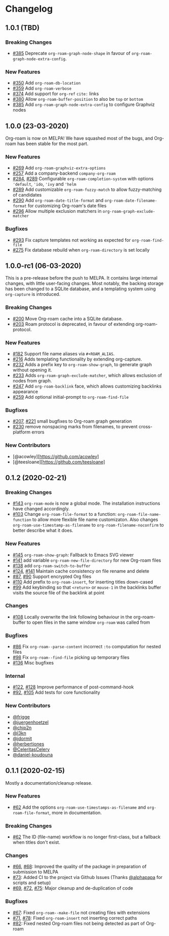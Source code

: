 # Changelog

## 1.0.1 (TBD)

### Breaking Changes
* [#385][gh-385] Deprecate `org-roam-graph-node-shape` in favour of `org-roam-graph-node-extra-config`.

### New Features
* [#350][gh-350] Add `org-roam-db-location`
* [#359][gh-359] Add `org-roam-verbose`
* [#374][gh-374] Add support for `org-ref` `cite:` links
* [#380][gh-380] Allow `org-roam-buffer-position` to also be `top` or `bottom`
* [#385][gh-385] Add `org-roam-graph-node-extra-config` to configure Graphviz nodes

## 1.0.0 (23-03-2020)

Org-roam is now on MELPA! We have squashed most of the bugs, and Org-roam has
been stable for the most part.

### New Features
* [#269][gh-269] Add `org-roam-graphviz-extra-options`
* [#257][gh-257] Add a company-backend `company-org-roam`
* [#284][gh-284], [#289][gh-289] Configurable `org-roam-completion-system` with options `'default`, `'ido`, `'ivy` and `'helm`
* [#289][gh-289] Add customizable `org-roam-fuzzy-match` to allow fuzzy-matching of candidates
* [#290][gh-290] Add `org-roam-date-title-format` and `org-roam-date-filename-format` for customizing Org-roam's date files
* [#296][gh-296] Allow multiple exclusion matchers in `org-roam-graph-exclude-matcher`

### Bugfixes
* [#293][gh-293] Fix capture templates not working as expected for `org-roam-find-file`
* [#275][gh-275] Fix database rebuild when `org-roam-directory` is set locally

## 1.0.0-rc1 (06-03-2020)

This is a pre-release before the push to MELPA. It contains large
internal changes, with little user-facing changes. Most notably, the
backing storage has been changed to a SQLite database, and a
templating system using `org-capture` is introduced.

### Breaking Changes
* [#200][gh-200] Move Org-roam cache into a SQLite database.
* [#203][gh-203] Roam protocol is deprecated, in favour of extending org-roam-protocol.

### New Features
* [#182][gh-182] Support file name aliases via `#+ROAM_ALIAS`.
* [#216][gh-216] Adds templating functionality by extending org-capture.
* [#232][gh-232] Adds a prefix key to `org-roam-show-graph`, to generate graph without opening it.
* [#233][gh-233] Adds `org-roam-graph-exclude-matcher`, which allows exclusion of nodes from graph.
* [#247][gh-247] Add `org-roam-backlink` face, which allows customizing backlinks appearance
* [#259][gh-259] Add optional initial-prompt to `org-roam-find-file`

### Bugfixes
* [#207][gh-207], [#221][gh-221] small bugfixes to Org-roam graph generation
* [#230][gh-230] remove nonspacing marks from filenames, to prevent cross-platform errors

### New Contributors
* [@acowley][https://github.com/acowley]
* [@teesloane][https://github.com/teesloane]

## 0.1.2 (2020-02-21)

### Breaking Changes
* [#143][gh-143] `org-roam-mode` is now a global mode. The installation instructions have changed accordingly.
* [#103][gh-103] Change `org-roam-file-format` to a function: `org-roam-file-name-function` to allow more flexible file name customizaton. Also changes `org-roam-use-timestamp-as-filename` to `org-roam-filename-noconfirm` to better describe what it does.

### New Features
* [#145][gh-145] `org-roam-show-graph`: Fallback to Emacs SVG viewer
* [#141][gh-141] add variable `org-roam-new-file-directory` for new Org-roam files
* [#138][gh-138] add `org-roam-switch-to-buffer`
* [#124][gh-124], [#141][gh-141] Maintain cache consistency on file rename and delete
* [#87][gh-87], [#90][gh-90] Support encrypted Org files
* [#110][gh-110] Add prefix to `org-roam-insert`, for inserting titles down-cased
* [#99][gh-99] Add keybinding so that `<return>` or `mouse-1` in the backlinks buffer visits the source file of the backlink at point

### Changes

* [#108][gh-108] Locally overwrite the link following behaviour in the org-roam-buffer to open files in the same window `org-roam` was called from

### Bugfixes
* [#86][gh-86] Fix `org-roam--parse-content` incorrect `:to` computation for nested files
* [#98][gh-98] Fix `org-roam--find-file` picking up temporary files
* [#136][gh-136] Misc bugfixes

### Internal
* [#122][gh-122], [#128][gh-128] Improve performance of post-command-hook
* [#92][gh-92], [#105][gh-105] Add tests for core functionality

### New Contributors
* [@frigge](https://github.com/frigge)
* [@juergenhoetzel](https://github.com/juergenhoetzel)
* [@chip2n](https://github.com/chip2n)
* [@l3kn](https://github.com/l3kn)
* [@jdormit](https://github.com/jdormit)
* [@herbertjones](https://github.com/herbertjones)
* [@CeleritasCelery](https://github.com/CeleritasCelery)
* [@daniel-koudouna](https://github.com/daniel-koudouna)

## 0.1.1 (2020-02-15)

Mostly a documentation/cleanup release.

### New Features
* [#62][gh-62] Add the options `org-roam-use-timestamps-as-filename` and `org-roam-file-format`, more in documentation.

### Breaking Changes
* [#62][gh-62] The ID (file-name) workflow is no longer first-class, but a fallback when titles don't exist.

### Changes
* [#66][gh-66], [#68][gh-68]: Improved the quality of the package in preparation of submission to MELPA
* [#73][gh-73]: Added CI to the project via Github Issues (Thanks [@alphapapa](https://github.com/alphapapa/) for scripts and setup)
* [#69][gh-69], [#72][gh-72], [#75][gh-75]: Major cleanup and de-duplication of code

### Bugfixes
* [#67][gh-67]: Fixed `org-roam--make-file` not creating files with extensions
* [#71][gh-71], [#78][gh-78]: Fixed `org-roam-insert` not inserting correct paths
* [#82][gh-82]: Fixed nested Org-roam files not being detected as part of Org-roam

<!-- start links -->
[gh-62]: https://github.com/jethrokuan/org-roam/pull/62
[gh-66]: https://github.com/jethrokuan/org-roam/pull/66
[gh-67]: https://github.com/jethrokuan/org-roam/pull/67
[gh-68]: https://github.com/jethrokuan/org-roam/pull/68
[gh-69]: https://github.com/jethrokuan/org-roam/pull/69
[gh-71]: https://github.com/jethrokuan/org-roam/pull/71
[gh-72]: https://github.com/jethrokuan/org-roam/pull/72
[gh-73]: https://github.com/jethrokuan/org-roam/pull/73
[gh-75]: https://github.com/jethrokuan/org-roam/pull/75
[gh-78]: https://github.com/jethrokuan/org-roam/pull/78
[gh-82]: https://github.com/jethrokuan/org-roam/pull/82
[gh-86]: https://github.com/jethrokuan/org-roam/pull/86
[gh-87]: https://github.com/jethrokuan/org-roam/pull/87
[gh-90]: https://github.com/jethrokuan/org-roam/pull/90
[gh-92]: https://github.com/jethrokuan/org-roam/pull/92
[gh-98]: https://github.com/jethrokuan/org-roam/pull/98
[gh-99]: https://github.com/jethrokuan/org-roam/pull/99
[gh-103]: https://github.com/jethrokuan/org-roam/pull/103
[gh-105]: https://github.com/jethrokuan/org-roam/pull/105
[gh-108]: https://github.com/jethrokuan/org-roam/pull/108
[gh-110]: https://github.com/jethrokuan/org-roam/pull/110
[gh-122]: https://github.com/jethrokuan/org-roam/pull/122
[gh-124]: https://github.com/jethrokuan/org-roam/pull/124
[gh-128]: https://github.com/jethrokuan/org-roam/pull/128
[gh-136]: https://github.com/jethrokuan/org-roam/pull/136
[gh-138]: https://github.com/jethrokuan/org-roam/pull/138
[gh-141]: https://github.com/jethrokuan/org-roam/pull/141
[gh-143]: https://github.com/jethrokuan/org-roam/pull/143
[gh-145]: https://github.com/jethrokuan/org-roam/pull/145
[gh-182]: https://github.com/jethrokuan/org-roam/pull/182
[gh-200]: https://github.com/jethrokuan/org-roam/pull/200
[gh-203]: https://github.com/jethrokuan/org-roam/pull/203
[gh-207]: https://github.com/jethrokuan/org-roam/pull/207
[gh-216]: https://github.com/jethrokuan/org-roam/pull/216
[gh-221]: https://github.com/jethrokuan/org-roam/pull/221
[gh-230]: https://github.com/jethrokuan/org-roam/pull/230
[gh-232]: https://github.com/jethrokuan/org-roam/pull/232
[gh-233]: https://github.com/jethrokuan/org-roam/pull/233
[gh-247]: https://github.com/jethrokuan/org-roam/pull/247
[gh-257]: https://github.com/jethrokuan/org-roam/pull/257
[gh-259]: https://github.com/jethrokuan/org-roam/pull/259
[gh-269]: https://github.com/jethrokuan/org-roam/pull/269
[gh-275]: https://github.com/jethrokuan/org-roam/pull/275
[gh-284]: https://github.com/jethrokuan/org-roam/pull/284
[gh-289]: https://github.com/jethrokuan/org-roam/pull/289
[gh-290]: https://github.com/jethrokuan/org-roam/pull/290
[gh-293]: https://github.com/jethrokuan/org-roam/pull/293
[gh-296]: https://github.com/jethrokuan/org-roam/pull/296
[gh-350]: https://github.com/jethrokuan/org-roam/pull/350
[gh-359]: https://github.com/jethrokuan/org-roam/pull/359
[gh-374]: https://github.com/jethrokuan/org-roam/pull/374
[gh-380]: https://github.com/jethrokuan/org-roam/pull/380
[gh-385]: https://github.com/jethrokuan/org-roam/pull/385
<!-- end links -->

<!-- Local Variables: -->
<!-- eval: (auto-fill-mode -1) -->
<!-- End: -->
